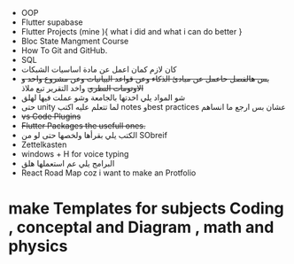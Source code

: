 * OOP 
* Flutter supabase
* Flutter Projects (mine ){ what i did and what i can do better }
* Bloc State Mangment Course 
* How To Git and GitHub.
* SQL
* كان لازم كمان اعمل عن مادة اساسيات الشبكات
* ب~~س هالفصل حاعمل عن مبادئ الذكاء وعن قواعد البيانيات وعن مشروع واحد و الاوتومات النظري~~ واخد التقرير تبع ملاذ 
* شو المواد يلي اخدتها بالجامعة وشو عملت فيها لهلق 
* حتى unity لما تتعلم عليه اكتب notes وbest practices عشان بس ارجع ما انساهم 
* ~~vs Code Plugins~~ 
* ~~Flutter Packages the usefull ones.~~
* الكتب يلي بقرأها ولخصها حتى لو من SObreif
* Zettelkasten 
* windows + H for voice typing 
* البرامج يلي عم استعملها هلق 
* React Road Map coz i want to make an Protfolio 

# make Templates for subjects Coding , conceptal and Diagram , math and physics